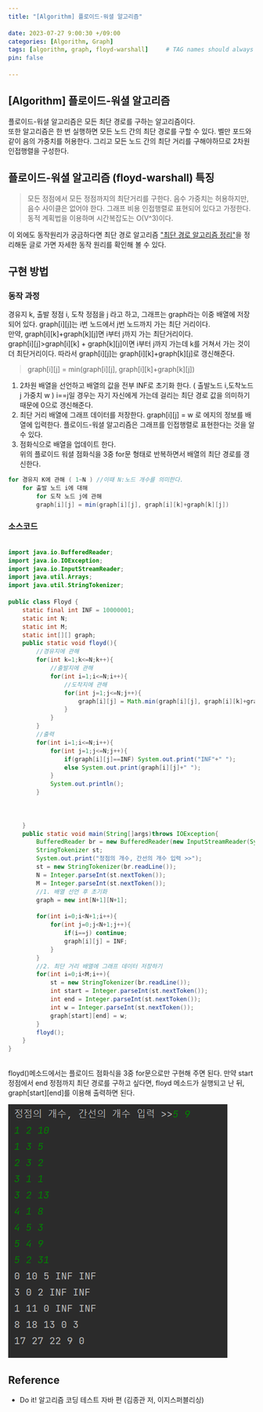 ```yaml
---
title: "[Algorithm] 플로이드-워셜 알고리즘"

date: 2023-07-27 9:00:30 +/09:00
categories: [Algorithm, Graph]
tags: [algorithm, graph, floyd-warshall]     # TAG names should always be lowercase
pin: false

---
```


## [Algorithm] 플로이드-워셜 알고리즘 
플로이드-워셜 알고리즘은 모든 최단 경로를 구하는 알고리즘이다.  
또한 알고리즘은 한 번 실행하면 모든 노드 간의 최단 경로를 구할 수 있다.
벨만 포드와 같이 음의 가중치를 허용한다. 그리고 모든 노드 간의 최단 거리를 구해야하므로 2차원 인접행렬을 구성한다.  

## 플로이드-워셜 알고리즘 (floyd-warshall) 특징
> 모든 정점에서 모든 정점까지의 최단거리를 구한다.
> 음수 가중치는 허용하지만, 음수 사이클은 없어야 한다.
> 그래프 비용 인접행렬로 표현되어 있다고 가정한다.
> 동적 계획법을 이용하며 시간복잡도는 O(V^3)이다.

이 외에도 동작원리가 궁금하다면 최단 경로 알고리즘 ["최단 경로 알고리즘 정리"](https://hyeonda02.github.io/posts/%EB%8B%A4%EC%9D%B5%EC%8A%A4%ED%8A%B8%EB%9D%BC,%ED%94%84%EB%A1%9C%EC%9D%B4%EB%93%9C%EC%9B%8C%EC%85%9C/ )을 정리해둔 글로 가면 자세한 동작 원리를 확인해 볼 수 있다.

## 구현 방법

### 동작 과정
경유지 k, 출발 정점 i, 도착 정점을 j 라고 하고, 그래프는 graph라는 이중 배열에 저장되어 있다. graph[i][j]는 i번 노드에서 j번 노드까지 가는 최단 거리이다.  
만약, graph[i][k]+graph[k][j]면 i부터 j까지 가는 최단거리이다.  
graph[i][j]>graph[i][k] + graph[k][j]이면 i부터 j까지 가는데 k를 거쳐서 가는 것이 더 최단거리이다. 따라서 graph[i][j]는 graph[i][k]+graph[k][j]로 갱신해준다.  

> graph[i][j] = min(graph[i][j], graph[i][k]+graph[k][j])

1. 2차원 배열을 선언하고 배열의 값을 전부 INF로 초기화 한다. ( 출발노드 i,도착노드 j 가중치 w ) i==j일 경우는 자기 자신에게 가는데 걸리는 최단 경로 값을 의미하기 때문에 0으로 갱신해준다.  
2. 최단 거리 배열에 그래프 데이터를 저장한다.
graph[i][j] = w 로 에지의 정보를 배열에 입력한다. 플로이드-워셜 알고리즘은 그래프를 인접행렬로 표현한다는 것을 알 수 있다.  
3. 점화식으로 배열을 업데이트 한다.  
위의 플로이드 워셜 점화식을 3중 for문 형태로 반복하면서 배열의 최단 경로를 갱신한다.  
```java
for 경유지 K에 관해 ( 1~N ) //이때 N:노드 개수를 의미한다.
    for 출발 노드 i에 대해
        for 도착 노드 j에 관해
        graph[i][j] = min(graph[i][j], graph[i][k]+graph[k][j])
```
### 소스코드

```java

import java.io.BufferedReader;
import java.io.IOException;
import java.io.InputStreamReader;
import java.util.Arrays;
import java.util.StringTokenizer;

public class Floyd {
    static final int INF = 10000001;
    static int N;
    static int M;
    static int[][] graph;
    public static void floyd(){
        //경유지에 관해
        for(int k=1;k<=N;k++){
            //출발지에 관해
            for(int i=1;i<=N;i++){
                //도착지에 관해
                for(int j=1;j<=N;j++){
                    graph[i][j] = Math.min(graph[i][j], graph[i][k]+graph[k][j]);
                }
            }
        }
        //출력
        for(int i=1;i<=N;i++){
            for(int j=1;j<=N;j++){
                if(graph[i][j]==INF) System.out.print("INF"+" ");
                else System.out.print(graph[i][j]+" ");
            }
            System.out.println();
        }



    }
    public static void main(String[]args)throws IOException{
        BufferedReader br = new BufferedReader(new InputStreamReader(System.in));
        StringTokenizer st;
        System.out.print("정점의 개수, 간선의 개수 입력 >>");
        st = new StringTokenizer(br.readLine());
        N = Integer.parseInt(st.nextToken());
        M = Integer.parseInt(st.nextToken());
        //1. 배열 선언 후 초기화
        graph = new int[N+1][N+1];

        for(int i=0;i<N+1;i++){
            for(int j=0;j<N+1;j++){
                if(i==j) continue;
                graph[i][j] = INF;
            }
        }
        //2. 최단 거리 배열에 그래프 데이터 저장하기
        for(int i=0;i<M;i++){
            st = new StringTokenizer(br.readLine());
            int start = Integer.parseInt(st.nextToken());
            int end = Integer.parseInt(st.nextToken());
            int w = Integer.parseInt(st.nextToken());
            graph[start][end] = w;
        }
        floyd();
    }
}



```

floyd()메소드에서는 플로이드 점화식을 3중 for문으로만 구현해 주면 된다. 만약 start정점에서 end 정점까지 최단 경로를 구하고 싶다면, floyd 메소드가 실행되고 난 뒤, graph[start][end]를 이용해 출력하면 된다.

![algorithm](/assets/img/최단경로비교/플로이드실행.png)  

## Reference

* Do it! 알고리즘 코딩 테스트 자바 편 (김종관 저, 이지스퍼블리싱)
